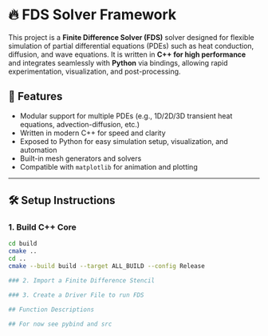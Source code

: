 # 🔥 FDS Solver Framework

This project is a **Finite Difference Solver (FDS)** solver designed for flexible simulation of partial differential equations (PDEs) such as heat conduction, diffusion, and wave equations. It is written in **C++ for high performance** and integrates seamlessly with **Python** via bindings, allowing rapid experimentation, visualization, and post-processing.

## 🚀 Features

- Modular support for multiple PDEs (e.g., 1D/2D/3D transient heat equations, advection-diffusion, etc.)
- Written in modern C++ for speed and clarity
- Exposed to Python for easy simulation setup, visualization, and automation
- Built-in mesh generators and solvers
- Compatible with `matplotlib` for animation and plotting

---

## 🛠️ Setup Instructions

### 1. Build C++ Core

```bash
cd build
cmake .. 
cd ..
cmake --build build --target ALL_BUILD --config Release

### 2. Import a Finite Difference Stencil

### 3. Create a Driver File to run FDS

## Function Descriptions

## For now see pybind and src